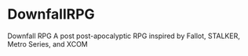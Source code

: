 # DownfallRPG

Downfall RPG
A post post-apocalyptic RPG inspired by Fallot, STALKER, Metro Series, and XCOM

